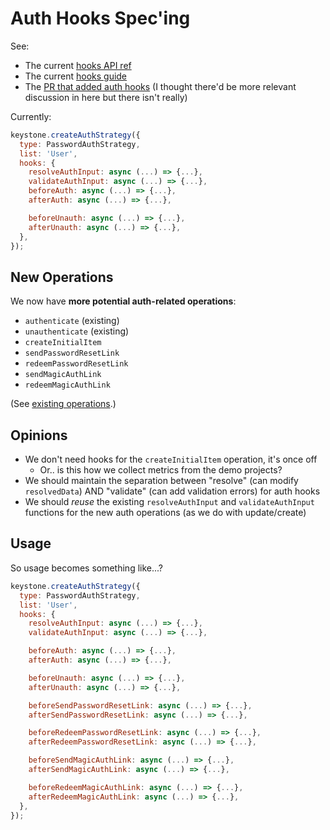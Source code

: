 # Auth Hooks Spec'ing

See:

* The current [hooks API ref](https://www.keystonejs.com/api/hooks#authentication-hooks)
* The current [hooks guide](https://www.keystonejs.com/guides/hooks)
* The [PR that added auth hooks](https://github.com/keystonejs/keystone/pull/2039) (I thought there'd be more relevant discussion in here but there isn't really)

Currently:

```js
keystone.createAuthStrategy({
  type: PasswordAuthStrategy,
  list: 'User',
  hooks: {
    resolveAuthInput: async (...) => {...},
    validateAuthInput: async (...) => {...},
    beforeAuth: async (...) => {...},
    afterAuth: async (...) => {...},

    beforeUnauth: async (...) => {...},
    afterUnauth: async (...) => {...},
  },
});
```

## New Operations

We now have **more potential auth-related operations**:

* `authenticate` (existing)
* `unauthenticate` (existing)
* `createInitialItem`
* `sendPasswordResetLink`
* `redeemPasswordResetLink`
* `sendMagicAuthLink`
* `redeemMagicAuthLink`

(See [existing operations](https://www.keystonejs.com/guides/hooks#operation).)

## Opinions

* We don't need hooks for the `createInitialItem` operation, it's once off
  * Or.. is this how we collect metrics from the demo projects?
* We should maintain the separation between "resolve" (can modify `resolvedData`) AND "validate" (can add validation errors) for auth hooks
* We should _reuse_ the existing `resolveAuthInput` and `validateAuthInput` functions for the new auth operations (as we do with update/create)

## Usage

So usage becomes something like...?

```js
keystone.createAuthStrategy({
  type: PasswordAuthStrategy,
  list: 'User',
  hooks: {
    resolveAuthInput: async (...) => {...},
    validateAuthInput: async (...) => {...},

    beforeAuth: async (...) => {...},
    afterAuth: async (...) => {...},

    beforeUnauth: async (...) => {...},
    afterUnauth: async (...) => {...},

    beforeSendPasswordResetLink: async (...) => {...},
    afterSendPasswordResetLink: async (...) => {...},

    beforeRedeemPasswordResetLink: async (...) => {...},
    afterRedeemPasswordResetLink: async (...) => {...},

    beforeSendMagicAuthLink: async (...) => {...},
    afterSendMagicAuthLink: async (...) => {...},

    beforeRedeemMagicAuthLink: async (...) => {...},
    afterRedeemMagicAuthLink: async (...) => {...},
  },
});
```
